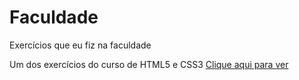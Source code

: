 # Faculdade
 Exercícios que eu fiz na faculdade
 <p>Um dos exercícios do curso de HTML5 e CSS3 <a href="https://emannuelop.github.io/Curso-em-Video/Curso-de-HTML5-e-CSS3/M%C3%B3dulos/M%C3%B3dulo-02/Desafios/d010/d010/android.html">Clique aqui para ver</a></p>